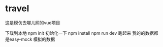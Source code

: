 # travel
这是模仿去哪儿网的vue项目


下载到本地 npm init  初始化一下
          npm install
          npm run dev 跑起来
我的的数据都是easy-mock 模拟的数据
